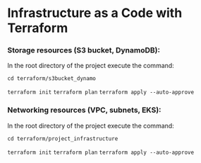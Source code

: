 # Infrastructure as a Code with Terraform

### Storage resources (S3 bucket, DynamoDB):

In the root directory of the project execute the command:

`cd terraform/s3bucket_dynamo`

`terraform init`
`terraform plan`
`terraform apply --auto-approve`


### Networking resources (VPC, subnets, EKS):

In the root directory of the project execute the command:

`cd terraform/project_infrastructure`

`terraform init`
`terraform plan`
`terraform apply --auto-approve`
